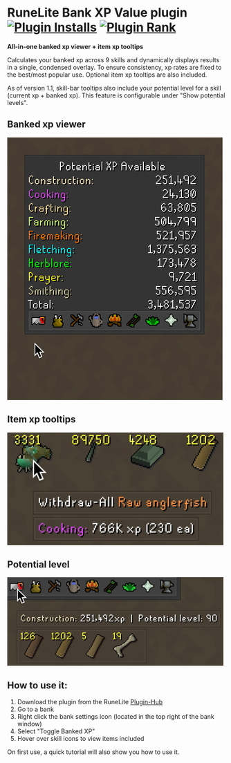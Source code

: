 # RuneLite Bank XP Value plugin [![Plugin Installs](http://img.shields.io/endpoint?url=https://i.pluginhub.info/shields/installs/plugin/bank-xp-value)](https://runelite.net/plugin-hub/dseeler) [![Plugin Rank](http://img.shields.io/endpoint?url=https://i.pluginhub.info/shields/rank/plugin/bank-xp-value)](https://runelite.net/plugin-hub)
**All-in-one banked xp viewer + item xp tooltips**

Calculates your banked xp across 9 skills and dynamically displays results in a single, condensed overlay. To ensure consistency, xp rates are fixed to the best/most popular use. Optional item xp tooltips are also included. 

As of version 1.1, skill-bar tooltips also include your potential level for a skill (current xp + banked xp). This feature is configurable under "Show potential levels". 

## Banked xp viewer
![bank-xp-value](/assets/bank-xp-value.gif)

## Item xp tooltips
![item-xp-tooltip](/assets/item-xp-tooltip.png)

## Potential level
![potential-level](/assets/potential-level.png)

## How to use it:
  1.  Download the plugin from the RuneLite [Plugin-Hub](https://github.com/runelite/runelite/wiki/Information-about-the-Plugin-Hub)
  2.  Go to a bank
  3.  Right click the bank settings icon (located in the top right of the bank window)
  4.  Select "Toggle Banked XP"
  5.  Hover over skill icons to view items included

  On first use, a quick tutorial will also show you how to use it.
